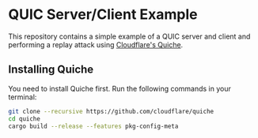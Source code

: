 # QUIC Server/Client Example

This repository contains a simple example of a QUIC server and client and performing a replay attack using [Cloudflare's Quiche](https://github.com/cloudflare/quiche).

## Installing Quiche

You need to install Quiche first. Run the following commands in your terminal:

```bash
git clone --recursive https://github.com/cloudflare/quiche
cd quiche
cargo build --release --features pkg-config-meta











